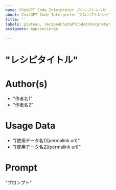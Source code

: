 ```yaml
---
name: ChatGPT Code Interpreter プロンプトレシピ
about: ChatGPT Code Interpreter プロンプトレシピ
title: ''
labels: plateau, recipe4ChatGPTCodeInterpreter
assignees: mapconcierge

---
```


# "レシピタイトル"

# Author(s)
 * "作者名1"
 * "作者名2"

# Usage Data
 * "[使用データ名1](permalink url)"
 * "[使用データ名2](permalink url)"

# Prompt
"プロンプト"
